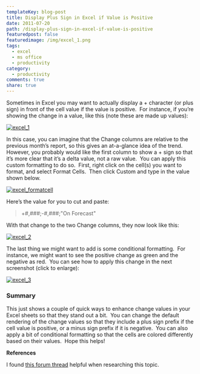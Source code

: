 ```yaml
---
templateKey: blog-post
title: Display Plus Sign in Excel if Value is Positive
date: 2011-07-20
path: /display-plus-sign-in-excel-if-value-is-positive
featuredpost: false
featuredimage: /img/excel_1.png
tags:
  - excel
  - ms office
  - productivity
category:
  - productivity
comments: true
share: true
---
```


Sometimes in Excel you may want to actually display a + character (or plus sign) in front of the cell value if the value is positive.  For instance, if you’re showing the change in a value, like this (note these are made up values):

[![excel_1](/img/excel_1.png)](http://ardalis.com/wp-content/uploads/2011/07/excel_1.png)

In this case, you can imagine that the Change columns are relative to the previous month’s report, so this gives an at-a-glance idea of the trend.  However, you probably would like the first column to show a + sign so that it’s more clear that it’s a delta value, not a raw value.  You can apply this custom formatting to do so.  First, right click on the cell(s) you want to format, and select Format Cells.  Then click Custom and type in the value shown below.

[![excel_formatcell](/img/excel_formatcell.png)](http://ardalis.com/wp-content/uploads/2011/07/excel_formatcell.png)

Here’s the value for you to cut and paste:

> +#,###;-#,###;"On Forecast"

With that change to the two Change columns, they now look like this:

[![excel_2](/img/excel_2.png)](http://ardalis.com/wp-content/uploads/2011/07/excel_2.png)

The last thing we might want to add is some conditional formatting.  For instance, we might want to see the positive change as green and the negative as red.  You can see how to apply this change in the next screenshot (click to enlarge):

[![excel_3](/img/excel_3-300x105.png)](http://ardalis.com/wp-content/uploads/2011/07/excel_3.png)

### Summary

This just shows a couple of quick ways to enhance change values in your Excel sheets so that they stand out a bit.  You can change the default rendering of the change values so that they include a plus sign prefix if the cell value is positive, or a minus sign prefix if it is negative.  You can also apply a bit of conditional formatting so that the cells are colored differently based on their values.  Hope this helps!

**References**

I found [this forum thread](http://www.ozgrid.com/forum/showthread.php?t=60444&page=1) helpful when researching this topic.
